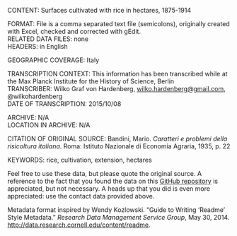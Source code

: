 CONTENT: Surfaces cultivated with rice in hectares, 1875-1914  
  
FORMAT: File is a comma separated text file (semicolons), originally created with Excel, checked and corrected with gEdit.   
RELATED DATA FILES: none  
HEADERS: in English  
  
GEOGRAPHIC COVERAGE: Italy  
  
TRANSCRIPTION CONTEXT: This information has been transcribed while at the Max Planck Institute for the History of Science, Berlin  
TRANSCRIBER: Wilko Graf von Hardenberg, wilko.hardenberg@gmail.com, @wilkohardenberg  
DATE OF TRANSCRIPTION: 2015/10/08  

ARCHIVE: N/A  
LOCATION IN ARCHIVE: N/A  

CITATION OF ORIGINAL SOURCE: Bandini, Mario. _Caratteri e problemi della risicoltura italiana_. Roma: Istituto Nazionale di Economia Agraria, 1935, p. 22  
  
KEYWORDS: rice, cultivation, extension, hectares  

Feel free to use these data, but please quote the original source. A reference to the fact that you found the data on this [GitHub repository](https://github.com/wilkohardenberg/data) is appreciated, but not necessary. A heads up that you did is even more appreciated: use the contact data provided above.  

Metadata format inspired by Wendy Kozlowski. “Guide to Writing ‘Readme’ Style Metadata.” _Research Data Management Service Group_, May 30, 2014. http://data.research.cornell.edu/content/readme.  


